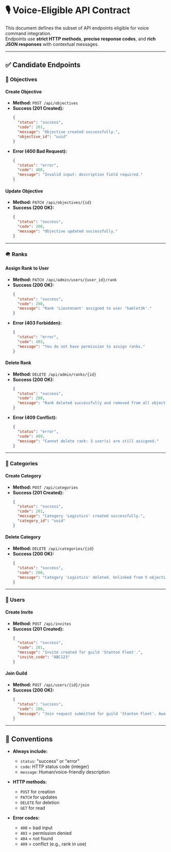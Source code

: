 # 🎙️ Voice-Eligible API Contract

This document defines the subset of API endpoints eligible for voice command integration.  
Endpoints use **strict HTTP methods**, **precise response codes**, and **rich JSON responses** with contextual messages.

---

## ✅ Candidate Endpoints

### 🎯 Objectives

#### Create Objective
- **Method:** `POST /api/objectives`
- **Success (201 Created):**
  ```json
  {
    "status": "success",
    "code": 201,
    "message": "Objective created successfully.",
    "objective_id": "uuid"
  }
  ```
- **Error (400 Bad Request):**
  ```json
  {
    "status": "error",
    "code": 400,
    "message": "Invalid input: description field required."
  }
  ```

#### Update Objective
- **Method:** `PATCH /api/objectives/{id}`
- **Success (200 OK):**
  ```json
  {
    "status": "success",
    "code": 200,
    "message": "Objective updated successfully."
  }
  ```

---

### 🪖 Ranks

#### Assign Rank to User
- **Method:** `PATCH /api/admin/users/{user_id}/rank`
- **Success (200 OK):**
  ```json
  {
    "status": "success",
    "code": 200,
    "message": "Rank 'Lieutenant' assigned to user 'hamlet3k'."
  }
  ```
- **Error (403 Forbidden):**
  ```json
  {
    "status": "error",
    "code": 403,
    "message": "You do not have permission to assign ranks."
  }
  ```

#### Delete Rank
- **Method:** `DELETE /api/admin/ranks/{id}`
- **Success (200 OK):**
  ```json
  {
    "status": "success",
    "code": 200,
    "message": "Rank deleted successfully and removed from all objectives."
  }
  ```
- **Error (409 Conflict):**
  ```json
  {
    "status": "error",
    "code": 409,
    "message": "Cannot delete rank: 3 user(s) are still assigned."
  }
  ```

---

### 📂 Categories

#### Create Category
- **Method:** `POST /api/categories`
- **Success (201 Created):**
  ```json
  {
    "status": "success",
    "code": 201,
    "message": "Category 'Logistics' created successfully.",
    "category_id": "uuid"
  }
  ```

#### Delete Category
- **Method:** `DELETE /api/categories/{id}`
- **Success (200 OK):**
  ```json
  {
    "status": "success",
    "code": 200,
    "message": "Category 'Logistics' deleted. Unlinked from 5 objectives."
  }
  ```

---

### 👥 Users

#### Create Invite
- **Method:** `POST /api/invites`
- **Success (201 Created):**
  ```json
  {
    "status": "success",
    "code": 201,
    "message": "Invite created for guild 'Stanton Fleet'.",
    "invite_code": "ABC123"
  }
  ```

#### Join Guild
- **Method:** `POST /api/users/{id}/join`
- **Success (200 OK):**
  ```json
  {
    "status": "success",
    "code": 200,
    "message": "Join request submitted for guild 'Stanton Fleet'. Awaiting approval."
  }
  ```

---

## 🔑 Conventions

- **Always include:**
  - `status`: "success" or "error"
  - `code`: HTTP status code (integer)
  - `message`: Human/voice-friendly description

- **HTTP methods:**
  - `POST` for creation
  - `PATCH` for updates
  - `DELETE` for deletion
  - `GET` for read

- **Error codes:**
  - `400` = bad input
  - `403` = permission denied
  - `404` = not found
  - `409` = conflict (e.g., rank in use)
